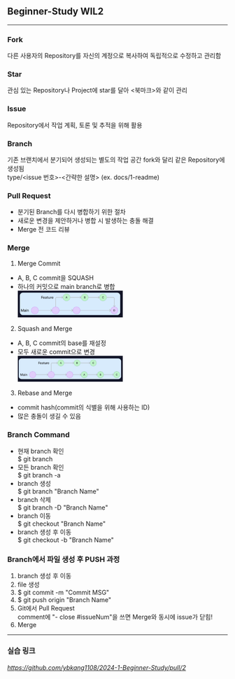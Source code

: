 ## Beginner-Study WIL2
---
### Fork
다른 사용자의 Repository를 자신의 계정으로 복사하여 독립적으로 수정하고 관리함   

### Star
관심 있는 Repository나 Project에 star를 달아 <북마크>와 같이 관리

### Issue
Repository에서 작업 계획, 토론 및 추적을 위해 활용

### Branch
기존 브랜치에서 분기되어 생성되는 별도의 작업 공간
fork와 달리 같은 Repository에 생성됨   
    type/<issue 번호>-<간략한 설명> (ex. docs/1-readme)

### Pull Request
- 분기된 Branch를 다시 병합하기 위한 절차
- 새로운 변경을 제안하거나 병합 시 발생하는 충돌 해결
- Merge 전 코드 리뷰

### Merge
1. Merge Commit
* A, B, C commit을 SQUASH
* 하나의 커밋으로 main branch로 병합   
<img src="/Week2/SquashnMerge.jpg" width="50%" alt="Squash n Merge"></img>   

2. Squash and Merge
* A, B, C commit의 base를 재설정
* 모두 새로운 commit으로 변경   
<img src="/Week2/RebasenMerge.jpg" width="50%" alt="Rebase n Merge"></img>   

3. Rebase and Merge
* commit hash(commit의 식별을 위해 사용하는 ID)
* 많은 충돌이 생길 수 있음

### Branch Command
- 현재 branch 확인   
    $ git branch
- 모든 branch 확인   
    $ git branch -a
- branch 생성   
    $ git branch "Branch Name"
- branch 삭제   
    $ git branch -D "Branch Name"
- branch 이동   
    $ git checkout "Branch Name"
- branch 생성 후 이동   
    $ git checkout -b "Branch Name"

### Branch에서 파일 생성 후 PUSH 과정
1. branch 생성 후 이동
2. file 생성
3. $ git commit -m "Commit MSG"
4. $ git push origin "Branch Name"
5. Git에서 Pull Request   
    comment에 "- close #issueNum"을 쓰면 Merge와 동시에 issue가 닫힘!
6. Merge
---
### 실습 링크    
###### https://github.com/ybkang1108/2024-1-Beginner-Study/pull/2
